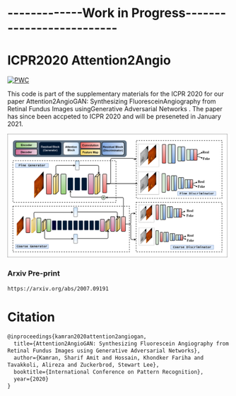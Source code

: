 # -------------Work in Progress--------------------------
# ICPR2020 Attention2Angio

[![PWC](https://img.shields.io/endpoint.svg?url=https://paperswithcode.com/badge/attention2angiogan-synthesizing-fluorescein/fundus-to-angiography-generation-on-fundus)](https://paperswithcode.com/sota/fundus-to-angiography-generation-on-fundus?p=attention2angiogan-synthesizing-fluorescein)

This code is part of the supplementary materials for the ICPR 2020 for our paper Attention2AngioGAN: Synthesizing FluoresceinAngiography from Retinal Fundus Images usingGenerative Adversarial Networks . The paper has since been accpeted to ICPR 2020 and will be preseneted in January 2021.

![](img1.png)

### Arxiv Pre-print
```
https://arxiv.org/abs/2007.09191
```
# Citation 
```
@inproceedings{kamran2020attention2angiogan,
  title={Attention2AngioGAN: Synthesizing Fluorescein Angiography from Retinal Fundus Images using Generative Adversarial Networks},
  author={Kamran, Sharif Amit and Hossain, Khondker Fariha and Tavakkoli, Alireza and Zuckerbrod, Stewart Lee},
  booktitle={International Conference on Pattern Recognition},
  year={2020}
}
```


